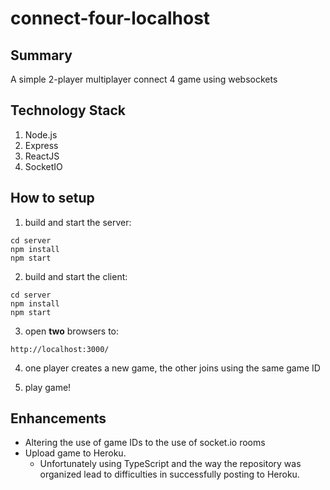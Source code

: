# connect-four-localhost

## Summary

A simple 2-player multiplayer connect 4 game using websockets

## Technology Stack

1. Node.js
1. Express
1. ReactJS
1. SocketIO

## How to setup

1. build and start the server:

```
cd server
npm install
npm start
```

2. build and start the client:

```
cd server
npm install
npm start
```

3. open **two** browsers to:

```
http://localhost:3000/
```

4. one player creates a new game, the other joins using the same game ID

5. play game!

## Enhancements

-   Altering the use of game IDs to the use of socket.io rooms
-   Upload game to Heroku.
    -   Unfortunately using TypeScript and the way the repository was organized lead to difficulties in successfully posting to Heroku.
